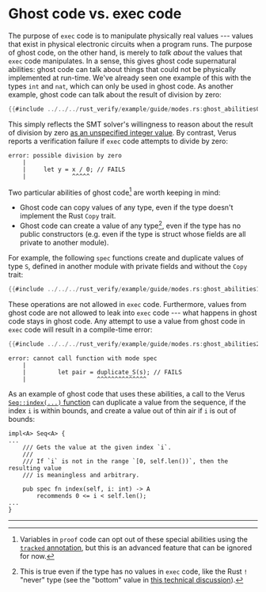 # Ghost code vs. exec code

The purpose of `exec` code is to manipulate physically real values ---
values that exist in physical electronic circuits when a program runs.
The purpose of ghost code, on the other hand,
is merely to *talk about* the values that `exec` code manipulates.
In a sense, this gives ghost code supernatural abilities:
ghost code can talk about things that could not be physically implemented at run-time.
We've already seen one example of this with the types `int` and `nat`,
which can only be used in ghost code.
As another example, ghost code can talk about the result of division by zero:

```rust
{{#include ../../../rust_verify/example/guide/modes.rs:ghost_abilities0}}
```

This simply reflects the SMT solver's willingness to reason about the result of division by zero
[as an unspecified integer value](https://microsoft.github.io/z3guide/docs/theories/Arithmetic/#division).
By contrast, Verus reports a verification failure if `exec` code attempts to divide by zero:

```
error: possible division by zero
    |
    |     let y = x / 0; // FAILS
    |             ^^^^^
```

Two particular abilities of ghost code[^note_tracked] are worth keeping in mind:
- Ghost code can copy values of any type,
  even if the type doesn't implement the Rust `Copy` trait.
- Ghost code can create a value of any type[^note_uninhabited],
  even if the type has no public constructors
  (e.g. even if the type is struct whose fields are all private to another module).

For example, the following `spec` functions create and duplicate values of type `S`,
defined in another module with private fields and without the `Copy` trait:

```rust
{{#include ../../../rust_verify/example/guide/modes.rs:ghost_abilities1}}
```

These operations are not allowed in `exec` code.
Furthermore, values from ghost code are not allowed to leak into `exec` code ---
what happens in ghost code stays in ghost code.
Any attempt to use a value from ghost code in `exec` code will result in a compile-time error:

```rust
{{#include ../../../rust_verify/example/guide/modes.rs:ghost_abilities2}}
```

```
error: cannot call function with mode spec
    |
    |         let pair = duplicate_S(s); // FAILS
    |                    ^^^^^^^^^^^^^^
```

As an example of ghost code that uses these abilities,
a call to the Verus [`Seq::index(...)` function](https://github.com/verus-lang/verus/blob/main/source/vstd/seq.rs)
can duplicate a value from the sequence, if the index `i` is within bounds,
and create a value out of thin air if `i` is out of bounds:
```
impl<A> Seq<A> {
...
    /// Gets the value at the given index `i`.
    ///
    /// If `i` is not in the range `[0, self.len())`, then the resulting value
    /// is meaningless and arbitrary.

    pub spec fn index(self, i: int) -> A
        recommends 0 <= i < self.len();
...
}
```

---

[^note_tracked]: Variables in `proof` code can opt out of these special abilities using
the [`tracked` annotation](reference-var-modes.html#using-tracked-and-ghost-variables-from-a-proof-function),
but this is an advanced feature that can be ignored for now.

[^note_uninhabited]: This is true even if the type has no values in `exec` code,
like the Rust `!` "never" type
(see the "bottom" value in [this technical discussion](https://github.com/Chris-Hawblitzel/rust/wiki/Three-kinds-of-code-...-specification,-proof,-and-executable)).
